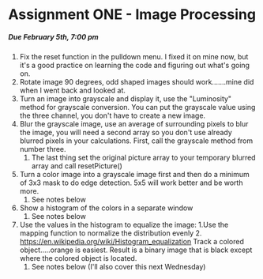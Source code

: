 # Assignment ONE - Image Processing
##### Due February 5th, 7:00 pm
1. Fix the reset function in the pulldown menu. I fixed it on mine now, but it's a good practice on learning the code and figuring out what's going on. 
2. Rotate image 90 degrees, odd shaped images should work.......mine did when I went back and looked at. 
3. Turn an image into grayscale and display it, use the "Luminosity" method for grayscale conversion. You can put the grayscale value using the three channel, you don't have to create a new image.
4. Blur the grayscale image, use an average of surrounding pixels to blur the image, you will need a second array so you don't use already blurred pixels in your calculations.  First, call the grayscale method from number three. 
    1. The last thing set the original picture array to your temporary blurred array and call resetPicture()
5. Turn a color image into a grayscale image first and then do a minimum of 3x3 mask to do edge detection. 5x5 will work better and be worth more.    
    1. See notes below
6. Show a histogram of the colors in a separate window
    1. See notes below
7.  Use the values in the histogram to equalize the image:
    1.Use the mapping function to normalize the distribution evenly 
    2. https://en.wikipedia.org/wiki/Histogram_equalization 
Track a colored object.....orange is easiest. Result is a binary image that is black except where the colored object is located.
    1. See notes below (I'll also cover this next Wednesday)
